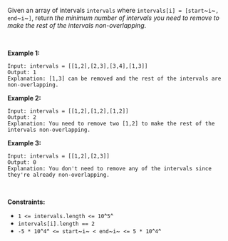 Given an array of intervals `intervals` where
`intervals[i] = [start`~`i`~`, end`~`i`~`]`, return *the minimum number
of intervals you need to remove to make the rest of the intervals
non-overlapping*.

 

**Example 1:**

    Input: intervals = [[1,2],[2,3],[3,4],[1,3]]
    Output: 1
    Explanation: [1,3] can be removed and the rest of the intervals are non-overlapping.

**Example 2:**

    Input: intervals = [[1,2],[1,2],[1,2]]
    Output: 2
    Explanation: You need to remove two [1,2] to make the rest of the intervals non-overlapping.

**Example 3:**

    Input: intervals = [[1,2],[2,3]]
    Output: 0
    Explanation: You don't need to remove any of the intervals since they're already non-overlapping.

 

**Constraints:**

-   `1 <= intervals.length <= 10`^`5`^
-   `intervals[i].length == 2`
-   `-5 * 10`^`4`^` <= start`~`i`~` < end`~`i`~` <= 5 * 10`^`4`^
